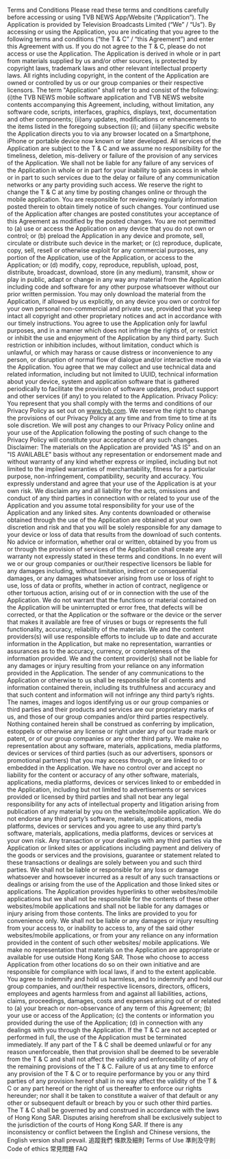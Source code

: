 Terms and Conditions
Please read these terms and conditions carefully before accessing or using TVB NEWS App/Website (“Application”). The Application is provided by Television Broadcasts Limited (“We” / “Us”). By accessing or using the Application, you are indicating that you agree to the following terms and conditions (“the T & C” / “this Agreement”) and enter this Agreement with us. If you do not agree to the T & C, please do not access or use the Application.
The Application is derived in whole or in part from materials supplied by us and/or other sources, is protected by copyright laws, trademark laws and other relevant intellectual property laws. All rights including copyright, in the content of the Application are owned or controlled by us or our group companies or their respective licensors. The term "Application" shall refer to and consist of the following: (i)the TVB NEWS mobile software application and TVB NEWS website contents accompanying this Agreement, including, without limitation, any software code, scripts, interfaces, graphics, displays, text, documentation and other components; (ii)any updates, modifications or enhancements to the items listed in the foregoing subsection (i); and (iii)any specific website the Application directs you to via any browser located on a Smartphone, iPhone or portable device now known or later developed.
All services of the Application are subject to the T & C and we assume no responsibility for the timeliness, deletion, mis-delivery or failure of the provision of any services of the Application. We shall not be liable for any failure of any services of the Application in whole or in part for your inability to gain access in whole or in part to such services due to the delay or failure of any communication networks or any party providing such access.
We reserve the right to change the T & C at any time by posting changes online or through the mobile application. You are responsible for reviewing regularly information posted therein to obtain timely notice of such changes. Your continued use of the Application after changes are posted constitutes your acceptance of this Agreement as modified by the posted changes.
You are not permitted to (a) use or access the Application on any device that you do not own or control; or (b) preload the Application in any device and promote, sell, circulate or distribute such device in the market; or (c) reproduce, duplicate, copy, sell, resell or otherwise exploit for any commercial purposes, any portion of the Application, use of the Application, or access to the Application; or (d) modify, copy, reproduce, republish, upload, post, distribute, broadcast, download, store (in any medium), transmit, show or play in public, adapt or change in any way any material from the Application including code and software for any other purpose whatsoever without our prior written permission. You may only download the material from the Application, if allowed by us explicitly, on any device you own or control for your own personal non-commercial and private use, provided that you keep intact all copyright and other proprietary notices and act in accordance with our timely instructions.
You agree to use the Application only for lawful purposes, and in a manner which does not infringe the rights of, or restrict or inhibit the use and enjoyment of the Application by any third party. Such restriction or inhibition includes, without limitation, conduct which is unlawful, or which may harass or cause distress or inconvenience to any person, or disruption of normal flow of dialogue and/or interactive mode via the Application.
You agree that we may collect and use technical data and related information, including but not limited to UUID, technical information about your device, system and application software that is gathered periodically to facilitate the provision of software updates, product support and other services (if any) to you related to the Application.
Privacy Policy: You represent that you shall comply with the terms and conditions of our Privacy Policy as set out on www.tvb.com. We reserve the right to change the provisions of our Privacy Policy at any time and from time to time at its sole discretion. We will post any changes to our Privacy Policy online and your use of the Application following the posting of such change to the Privacy Policy will constitute your acceptance of any such changes.
Disclaimer: The materials on the Application are provided "AS IS" and on an "IS AVAILABLE" basis without any representation or endorsement made and without warranty of any kind whether express or implied, including but not limited to the implied warranties of merchantability, fitness for a particular purpose, non-infringement, compatibility, security and accuracy. You expressly understand and agree that your use of the Application is at your own risk. We disclaim any and all liability for the acts, omissions and conduct of any third parties in connection with or related to your use of the Application and you assume total responsibility for your use of the Application and any linked sites. Any contents downloaded or otherwise obtained through the use of the Application are obtained at your own discretion and risk and that you will be solely responsible for any damage to your device or loss of data that results from the download of such contents. No advice or information, whether oral or written, obtained by you from us or through the provision of services of the Application shall create any warranty not expressly stated in these terms and conditions.
In no event will we or our group companies or our/their respective licensors be liable for any damages including, without limitation, indirect or consequential damages, or any damages whatsoever arising from use or loss of right to use, loss of data or profits, whether in action of contract, negligence or other tortuous action, arising out of or in connection with the use of the Application. We do not warrant that the functions or material contained on the Application will be uninterrupted or error free, that defects will be corrected, or that the Application or the software or the device or the server that makes it available are free of viruses or bugs or represents the full functionality, accuracy, reliability of the materials.
We and the content providers(s) will use responsible efforts to include up to date and accurate information in the Application, but make no representation, warranties or assurances as to the accuracy, currency, or completeness of the information provided. We and the content provider(s) shall not be liable for any damages or injury resulting from your reliance on any information provided in the Application. The sender of any communications to the Application or otherwise to us shall be responsible for all contents and information contained therein, including its truthfulness and accuracy and that such content and information will not infringe any third party’s rights.
The names, images and logos identifying us or our group companies or third parties and their products and services are our proprietary marks of us, and those of our group companies and/or third parties respectively. Nothing contained herein shall be construed as conferring by implication, estoppels or otherwise any license or right under any of our trade mark or patent, or of our group companies or any other third party.
We make no representation about any software, materials, applications, media platforms, devices or services of third parties (such as our advertisers, sponsors or promotional partners) that you may access through, or are linked to or embedded in the Application. We have no control over and accept no liability for the content or accuracy of any other software, materials, applications, media platforms, devices or services linked to or embedded in the Application, including but not limited to advertisements or services provided or licensed by third parties and shall not bear any legal responsibility for any acts of intellectual property and litigation arising from publication of any material by you on the website/mobile application. We do not endorse any third party’s software, materials, applications, media platforms, devices or services and you agree to use any third party’s software, materials, applications, media platforms, devices or services at your own risk. Any transaction or your dealings with any third parties via the Application or linked sites or applications including payment and delivery of the goods or services and the provisions, guarantee or statement related to these transactions or dealings are solely between you and such third parties. We shall not be liable or responsible for any loss or damage whatsoever and howsoever incurred as a result of any such transactions or dealings or arising from the use of the Application and those linked sites or applications.
The Application provides hyperlinks to other websites/mobile applications but we shall not be responsible for the contents of these other websites/mobile applications and shall not be liable for any damages or injury arising from those contents. The links are provided to you for convenience only. We shall not be liable or any damages or injury resulting from your access to, or inability to access to, any of the said other websites/mobile applications, or from your any reliance on any information provided in the content of such other websites/ mobile applications.
We make no representation that materials on the Application are appropriate or available for use outside Hong Kong SAR. Those who choose to access Application from other locations do so on their own initiative and are responsible for compliance with local laws, if and to the extent applicable.
You agree to indemnify and hold us harmless, and to indemnify and hold our group companies, and our/their respective licensors, directors, officers, employees and agents harmless from and against all liabilities, actions, claims, proceedings, damages, costs and expenses arising out of or related to (a) your breach or non-observance of any term of this Agreement; (b) your use or access of the Application; (c) the contents or information you provided during the use of the Application; (d) in connection with any dealings with you through the Application.
If the T & C are not accepted or performed in full, the use of the Application must be terminated immediately.
If any part of the T & C shall be deemed unlawful or for any reason unenforceable, then that provision shall be deemed to be severable from the T & C and shall not affect the validity and enforceability of any of the remaining provisions of the T & C.
Failure of us at any time to enforce any provision of the T & C or to require performance by you or any third parties of any provision hereof shall in no way affect the validity of the T & C or any part hereof or the right of us thereafter to enforce our rights hereunder; nor shall it be taken to constitute a waiver of that default or any other or subsequent default or breach by you or such other third parties.
The T & C shall be governed by and construed in accordance with the laws of Hong Kong SAR. Disputes arising herefrom shall be exclusively subject to the jurisdiction of the courts of Hong Kong SAR.
If there is any inconsistency or conflict between the English and Chinese versions, the English version shall prevail.
追蹤我們
條款及細則
Terms of Use
準則及守則
Code of ethics
常見問題
FAQ